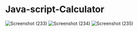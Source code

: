 # Java-script-Calculator
![Screenshot (233)](https://user-images.githubusercontent.com/58084456/146640350-0d0645a5-30d0-43b7-9878-84747bee9d74.png)
![Screenshot (234)](https://user-images.githubusercontent.com/58084456/146640381-3d4e3585-b2b3-48ca-a6a3-01c048f0aeb5.png)
![Screenshot (235)](https://user-images.githubusercontent.com/58084456/146640454-c35cfdbd-d409-4ccf-bfe6-11fb2b5409a8.png)



